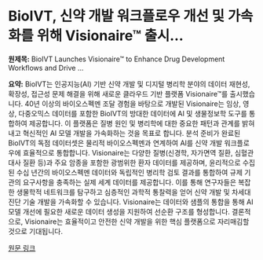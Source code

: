# BioIVT, 신약 개발 워크플로우 개선 및 가속화를 위해 Visionaire™ 출시…

**원제목:** BioIVT Launches Visionaire™ to Enhance Drug Development Workflows and Drive ...

**요약:** BioIVT는 인공지능(AI) 기반 신약 개발 및 디지털 병리학 분야의 데이터 재현성, 확장성, 접근성 문제 해결을 위해 새로운 클라우드 기반 플랫폼 Visionaire™를 출시했습니다.  40년 이상의 바이오스펙멘 조달 경험을 바탕으로 개발된 Visionaire는 임상, 영상, 다중오믹스 데이터를 포함한 BioIVT의 방대한 데이터에 AI 및 생물정보학 도구를 통합하여 제공합니다.  이 플랫폼은 질병 원인 및 병리학에 대한 중요한 패턴과 관계를 밝혀내고 혁신적인 AI 모델 개발을 가속화하는 것을 목표로 합니다.  분석 준비가 완료된 BioIVT의 독점 데이터셋은 물리적 바이오스펙멘과 연계하여 AI를 신약 개발 워크플로우에 효율적으로 통합합니다.  Visionaire는 다양한 질병(신경학, 자가면역 질환, 심혈관 대사 질환 등)과 주요 암종을 포함한 광범위한 환자 데이터를 제공하며,  윤리적으로 수집된 수십 년간의 바이오스펙멘 데이터와 독립적인 병리학 검토 결과를 통합하여  규제 기관의 요구사항을 충족하는 실제 세계 데이터를 제공합니다. 이를 통해 연구자들은 복잡한 생물학적 네트워크를 탐구하고 심층적인 과학적 통찰력을 얻어 신약 개발 및 차세대 진단 기술 개발을 가속화할 수 있습니다.  Visionaire는  데이터와 샘플의 통합을 통해 AI 모델 개선에 필요한 새로운 데이터 생성을 지원하여 선순환 구조를 형성합니다.  결론적으로, Visionaire는  효율적이고 안전한 신약 개발을 위한 핵심 플랫폼으로 자리매김할 것으로 기대됩니다.

[원문 링크](https://www.newswise.com/articles/bioivt-launches-visionaire-to-enhance-drug-development-workflows-and-drive-actionable-insights-for-precision-medicine)
